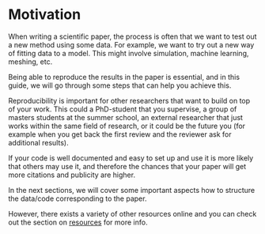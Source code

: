 # Motivation

When writing a scientific paper, the process is often that we want to test out a new method using some data.
For example, we want to try out a new way of fitting data to a model. This might involve simulation, machine learning, meshing, etc.

Being able to reproduce the results in the paper is essential, and in this guide, we will go through some steps that can help you achieve this.

Reproducibility is important for other researchers that want to build on top of your work. This could a PhD-student that you supervise, a group of masters students at the summer school, an external researcher that just works within the same field of research, or it could be the future you (for example when you get back the first review and the reviewer ask for additional results).

If your code is well documented and easy to set up and use it is more likely that others may use it, and therefore the chances that your paper will get more citations and publicity are higher.

In the next sections, we will cover some important aspects how to structure the data/code corresponding to the paper.

However, there exists a variety of other resources online and you can check out the section on [resources](resources.md) for more info.
